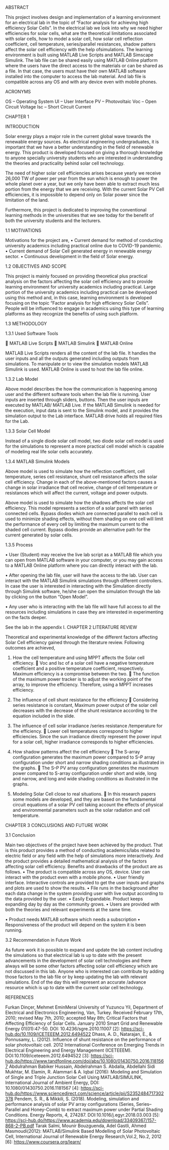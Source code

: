 
ABSTRACT
 
This project involves design and implementation of a learning environment for an electrical lab in the topic of “Factor analysis for achieving high efficiency Solar Cells”. In the electrical lab we look into why we need higher efficiencies for solar cells, what are the theoretical limitations associated with solar cells, how to model a solar cell, how solar cell reflection coefficient, cell temperature, series/parallel resistances, shadow patters affect the solar cell efficiency with the help ofsimulations. The learning environment is built using MATLAB Live Scripts and MATLAB Simscape Simulink. The lab file can be shared easily using MATLAB Online platform where the users have the direct access to the materials or can be shared as a file. In that case, the users must have their own MATLAB software installed into the computer to access the lab material. And lab file is compatible across any OS and with any device even with mobile phones.
 
ACRONYMS  
 
OS – Operating System 
UI – User Interface 
PV – Photovoltaic
Voc – Open Circuit Voltage
Isc – Short Circuit Current

CHAPTER 1

INTRODUCTION

Solar energy plays a major role in the current global wave towards the renewable energy sources. As electrical engineering undergraduates, it is important that we have a better understanding in the field of renewable energy. This product is developed focused on giving a thorough knowledge to anyone specially university students who are interested in understanding the theories and practicality behind solar cell technology.

The need of higher solar cell efficiencies arises because yearly we receive 26,000 TW of power per year from the sun which is enough to power the whole planet over a year, but we only have been able to extract much less portion from the energy that we are receiving. With the current Solar PV Cell efficiencies, it is impossible to depend only on Solar power since the limitation of the land. 

Furthermore, this project is dedicated to improving the conventional learning methods in the universities that we see today for the benefit of both the university students and the lecturers. 
                                                                                                           
1.1	MOTIVATIONS

Motivations for the project are,
•	Current demand for method of conducting university academics including practical online due to COVID-19 pandemic.
•	Current demand of Solar Cell generated energy in renewable energy sector.
•	Continuous development in the field of Solar energy.

1.2	 OBJECTIVES AND SCOPE

This project is mainly focused on providing theoretical plus practical analysis on the factors affecting the solar cell efficiency and to provide learning environment for university academics including practical. Large portion of the university academics including practical can be developed using this method and, in this case, learning environment is developed focusing on the topic “Factor analysis for high efficiency Solar Cells”.
People will be influenced to engage in academics using this type of learning platforms as they recognize the benefits of using such platform.

1.3 METHODOLOGY 
 
1.3.1 Used Software Tools

	MATLAB Live Scripts
	MATLAB Simulink
	MATLAB Online

MATLAB Live Scripts renders all the content of the lab file. It handles the user inputs and all the outputs generated including outputs from simulations. To manipulate or to view the simulation models MATLAB Simulink is used. MATLAB Online is used to host the lab file online.

1.3.2 Lab Model
  
Above model describes the how the communication is happening among user and the different software tools when the lab file is running. User inputs are inserted through sliders, buttons. Then the user inputs are executed by MATLAB/ MATLAB Live. If the MATLAB Simulink is needed for the execution, input data is sent to the Simulink model, and it provides the simulation output to the Lab interface. MATLAB drive holds all required files for the Lab.

1.3.3 Solar Cell Model

Instead of a single diode solar cell model, two diode solar cell model is used for the simulations to represent a more practical cell model which is capable of modeling real life solar cells accurately. 

1.3.4 MATLAB Simulink Models

       
Above model is used to simulate how the reflection coefficient, cell temperature, series cell resistance, shunt cell resistance affects the solar cell efficiency. Change in each of the above-mentioned factors causes a change in solar irradiance that cell receive, change of cell temperature or resistances which will affect the current, voltage and power outputs.    
        
Above model is used to simulate how the shadows affects the solar cell efficiency. This model represents a section of a solar panel with series connected cells. Bypass diodes which are connected parallel to each cell is used to minimize shading effects, without them shading on one cell will limit the performance of every cell by limiting the maximum current to the shaded cell current. Bypass diodes provide an alternative path for the current generated by solar cells.

1.3.5 Process 

•	User (Student) may receive the live lab script as a MATLAB file which you can open from MATLAB software in your computer, or you may gain access to a MATLAB Online platform where you can directly interact with the lab.

•	After opening the lab file, user will have the access to the lab. User can interact with the MATLAB Simulink simulations through different controllers. In case the user is interested in interacting with the Simulation directly through Simulink software, he/she can open the simulation through the lab by clicking on the button “Open Model”.
 
•	Any user who is interacting with the lab file will have full access to all the resources including simulations in case they are interested in experimenting on the facts deeper. 

 See the lab in the appendix I.
CHAPTER 2
LITERATURE REVIEW 

Theoretical and experimental knowledge of the different factors affecting Solar Cell efficiency gained through the literature review. Following outcomes are achieved,
1)	How the cell temperature and using MPPT affects the Solar cell efficiency.
	Voc and Isc of a solar cell have a negative temperature coefficient and a positive temperature coefficient, respectively. Maximum efficiency is a compromise between the two. 
	The function of the maximum power tracker is to adjust the working point of the array, to improve the efficiency. Therefore, using a MPPT increases efficiency.

2)	The influence of cell shunt resistance for the efficiency
	Considering series resistance is constant, Maximum power output of the solar cell decreases with the decrease of the shunt resistance according to the equation included in the slide.

3)	The influence of cell solar irradiance /series resistance /temperature for the efficiency.
	Lower cell temperatures correspond to higher efficiencies. Since the sun irradiance directly represent the power input for a solar cell, higher irradiance corresponds to higher efficiencies.

4)	How shadow patterns affect the cell efficiency 
	The S-array configuration generates the maximum power compared to S–P array configuration under short and narrow shading conditions as illustrated in the graphs. 
	The S–P PV array configuration generates the maximum power compared to S-array configuration under short and wide, long and narrow, and long and wide shading conditions as illustrated in the graphs. 

5)	Modeling Solar Cell close to real situations.
	In this research papers some models are developed, and they are based on the fundamental circuit equations of a solar PV cell taking account the effects of physical and environmental parameters such as the solar radiation and cell temperature.

CHAPTER 3 
CONCLUSIONS AND FUTURE WORK 

3.1 Conclusion 

Main two objectives of the project have been achieved by the product. That is this product provides a method of conducting academics/labs related to electric field or any field with the help of simulations more interactively. And the product provides a detailed mathematical analysis of the factors affecting solar cell efficiency. Benefits and drawbacks of the product are as follows.
•	The product is compatible across any OS, device. User can interact with the product even with a mobile phone. 
•	User friendly interface. Interactive controls are provided to get the user inputs and graphs and plots are used to show the results.
•	File runs in the background after each data change in the system providing user with live output according to the data provided by the user.
•	Easily Expandable. Product keeps expanding day by day as the community grows. 
•	Users are provided with both the theories and relevant experiments at the same time.

•	Product needs MATLAB software which needs a subscription
•	Responsiveness of the product will depend on the system it is been running.
 
3.2 Recommendation in Future Work 
 
As future work it is possible to expand and update the lab content including the simulations so that electrical lab is up to date with the present advancements in the development of solar cell technologies and there always will be some other factors affecting solar cell efficiency which are not discussed in this lab. Anyone who is interested can contribute by adding those factors to the lab file or by keep updating the lab with relevant simulations. 
End of the day this will represent an accurate /advance resource which is up to date with the current solar cell technology.  


REFERENCES

[1]: https://www.researchgate.net/publication/239441364_Critical_Factors_that_Affecting_Efficiency_of_Solar_Cells
Furkan Dinçer, Mehmet EminMeral University of Yuzuncu Yil, Department of Electrical and Electronics Engineering, Van, Turkey. Received February 17th, 2010; revised May 7th, 2010; accepted May 8th; Critical Factors that Affecting Efficiency of Solar Cells. January 2010
Smart Grid and Renewable Energy 01(01):47-50. DOI: 10.4236/sgre.2010.11007 
[2]: https://sci-hub.do/10.1109/ICETEEEM.2012.6494522 
Dhass, A. D., Natarajan, E., & Ponnusamy, L. (2012). Influence of shunt resistance on the performance of solar photovoltaic cell. 2012   International Conference on Emerging Trends in Electrical Engineering and Energy Management (ICETEEEM).      DOI:10.1109/iceteeem.2012.6494522 
[3]: https://sci-hub.do/https://www.tandfonline.com/doi/abs/10.1080/01430750.2016.1181567
Abdulrahman Babiker Hussain, Abdelrahman S. Abdalla, Abdellahi Sidi Mukhtar, M. Elamin, R. Alammari & A. Iqbal (2016):      Modeling and Simulation of Single and Triple Junction Solar Cell Using MATLAB/SIMULINK, International Journal of Ambient   Energy, DOI:  10.1080/01430750.2016.1181567 
[4]: https://sci-hub.do/https://www.sciencedirect.com/science/article/pii/S2352484717302378 
Pendem, S. R., & Mikkili, S. (2018). Modeling, simulation and performance analysis of solar PV array configurations (Series, Series–  Parallel and Honey-Comb) to extract maximum power under Partial Shading Conditions. Energy Reports, 4, 274287.   DOI:10.1016/j.egyr.2018.03.003 
[5]: https://sci-hub.do/https://www.academia.edu/download/33409367/157-868-2-PB.pdf 
Tarak Salmi, Mounir Bouzguenda, Adel Gastli, Ahmed Masmoudi(2012): MATLAB/Simulink Based Modelling of Solar Photovoltaic Cell,   International Journal of Renewable Energy Research,Vol.2, No.2, 2012
[6]: https://www.coursera.org/learn/

